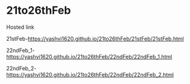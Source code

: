 # 21to26thFeb
Hosted link


21stFeb-https://yashvi1620.github.io/21to26thFeb/21stFeb/21stFeb.html


22ndFeb_1-https://yashvi1620.github.io/21to26thFeb/22ndFeb/22ndFeb_1.html

22ndFeb_2-https://yashvi1620.github.io/21to26thFeb/22ndFeb/22ndFeb_2.html
